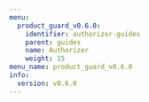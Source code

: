 ```yaml
---
menu:
  product_guard_v0.6.0:
    identifier: authorizer-guides
    parent: guides
    name: Authorizer
    weight: 15
menu_name: product_guard_v0.6.0
info:
  version: v0.6.0
---
```


